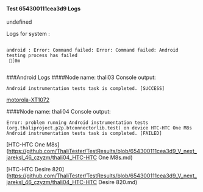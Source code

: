 #### Test 654300111cea3d9 Logs

undefined

Logs for system : 
```

android : Error: Command failed: Error: Command failed: Android testing process has failed
 [0m


```
###Android Logs
####Node name: thali03
Console output:
```
Android instrumentation tests task is completed. [SUCCESS]
```
[motorola-XT1072](https://github.com/ThaliTester/TestResults/blob/654300111cea3d9_V_next_jareksl_46_czyzm/thali03_motorola-XT1072.md)

####Node name: thali04
Console output:
```
Error: problem running Android instrumentation tests (org.thaliproject.p2p.btconnectorlib.test) on device HTC-HTC One M8s 
Android instrumentation tests task is completed. [FAILED]
```
[HTC-HTC One M8s](https://github.com/ThaliTester/TestResults/blob/654300111cea3d9_V_next_jareksl_46_czyzm/thali04_HTC-HTC One M8s.md)

[HTC-HTC Desire 820](https://github.com/ThaliTester/TestResults/blob/654300111cea3d9_V_next_jareksl_46_czyzm/thali04_HTC-HTC Desire 820.md)





